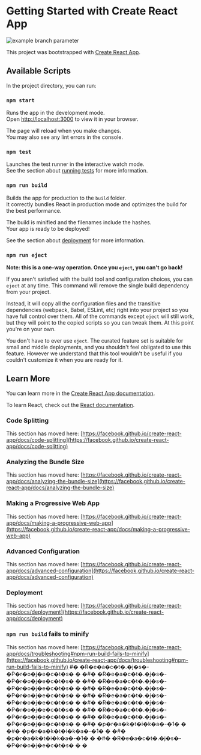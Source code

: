 # Getting Started with Create React App
![example branch parameter](https://github.com/github/docs/actions/workflows/main.yml/badge.svg?branch=GranitHashani1)

This project was bootstrapped with [Create React App](https://github.com/facebook/create-react-app).

## Available Scripts

In the project directory, you can run:

### `npm start`

Runs the app in the development mode.\
Open [http://localhost:3000](http://localhost:3000) to view it in your browser.

The page will reload when you make changes.\
You may also see any lint errors in the console.

### `npm test`

Launches the test runner in the interactive watch mode.\
See the section about [running tests](https://facebook.github.io/create-react-app/docs/running-tests) for more information.

### `npm run build`

Builds the app for production to the `build` folder.\
It correctly bundles React in production mode and optimizes the build for the best performance.

The build is minified and the filenames include the hashes.\
Your app is ready to be deployed!

See the section about [deployment](https://facebook.github.io/create-react-app/docs/deployment) for more information.

### `npm run eject`

**Note: this is a one-way operation. Once you `eject`, you can't go back!**

If you aren't satisfied with the build tool and configuration choices, you can `eject` at any time. This command will remove the single build dependency from your project.

Instead, it will copy all the configuration files and the transitive dependencies (webpack, Babel, ESLint, etc) right into your project so you have full control over them. All of the commands except `eject` will still work, but they will point to the copied scripts so you can tweak them. At this point you're on your own.

You don't have to ever use `eject`. The curated feature set is suitable for small and middle deployments, and you shouldn't feel obligated to use this feature. However we understand that this tool wouldn't be useful if you couldn't customize it when you are ready for it.

## Learn More

You can learn more in the [Create React App documentation](https://facebook.github.io/create-react-app/docs/getting-started).

To learn React, check out the [React documentation](https://reactjs.org/).

### Code Splitting

This section has moved here: [https://facebook.github.io/create-react-app/docs/code-splitting](https://facebook.github.io/create-react-app/docs/code-splitting)

### Analyzing the Bundle Size

This section has moved here: [https://facebook.github.io/create-react-app/docs/analyzing-the-bundle-size](https://facebook.github.io/create-react-app/docs/analyzing-the-bundle-size)

### Making a Progressive Web App

This section has moved here: [https://facebook.github.io/create-react-app/docs/making-a-progressive-web-app](https://facebook.github.io/create-react-app/docs/making-a-progressive-web-app)

### Advanced Configuration

This section has moved here: [https://facebook.github.io/create-react-app/docs/advanced-configuration](https://facebook.github.io/create-react-app/docs/advanced-configuration)

### Deployment

This section has moved here: [https://facebook.github.io/create-react-app/docs/deployment](https://facebook.github.io/create-react-app/docs/deployment)

### `npm run build` fails to minify

This section has moved here: [https://facebook.github.io/create-react-app/docs/troubleshooting#npm-run-build-fails-to-minify](https://facebook.github.io/create-react-app/docs/troubleshooting#npm-run-build-fails-to-minify)
#� �R�e�a�c�t�.�j�s�-�P�r�o�j�e�c�t�s�
�
�#� �R�e�a�c�t�.�j�s�-�P�r�o�j�e�c�t�s�
�
�#� �R�e�a�c�t�.�j�s�-�P�r�o�j�e�c�t�s�
�
�#� �R�e�a�c�t�.�j�s�-�P�r�o�j�e�c�t�s�
�
�#� �R�e�a�c�t�.�j�s�-�P�r�o�j�e�c�t�s�
�
�#� �R�e�a�c�t�.�j�s�-�P�r�o�j�e�c�t�s�
�
�#� �R�e�a�c�t�.�j�s�-�P�r�o�j�e�c�t�s�
�
�#� �R�e�a�c�t�.�j�s�-�P�r�o�j�e�c�t�s�
�
�#� �p�r�a�k�t�i�k�a�-�1�
�
�#� �p�r�a�k�t�i�k�a�-�1�
�
�#� �p�r�a�k�t�i�k�a�-�1�
�
�#� �R�e�a�c�t�.�j�s�-�P�r�o�j�e�c�t�s�
�
�
